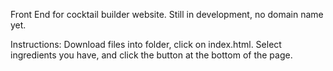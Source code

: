 Front End for cocktail builder website.
Still in development, no domain name yet.

Instructions:
Download files into folder, 
click on index.html.
Select ingredients you have,
and click the button at the bottom of the page.
